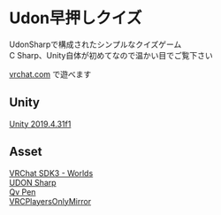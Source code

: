 # Udon早押しクイズ
UdonSharpで構成されたシンプルなクイズゲーム<br>
C Sharp、Unity自体が初めてなので温かい目でご覧下さい<br>

[vrchat.com](https://vrchat.com/home/world/wrld_0085237d-f265-46c9-a0b8-90da08d7d115) で遊べます<br>

## Unity
[Unity 2019.4.31f1](https://unity3d.com/unity/whats-new/2019.4.31)

## Asset
[VRChat SDK3 - Worlds](https://vrchat.com/home/download)<br>
[UDON Sharp](https://github.com/vrchat-community/UdonSharp)<br>
[Qv Pen](https://booth.pm/ja/items/1555789)<br>
[VRCPlayersOnlyMirror](https://booth.pm/ja/items/2685621)
